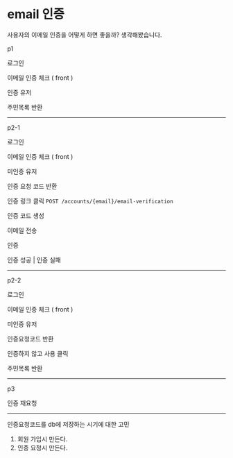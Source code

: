 # email 인증

사용자의 이메일 인증을 어떻게 하면 좋을까? 생각해봤습니다.

p1

로그인

이메일 인증 체크 ( front )

인증 유저

주민목록 반환

---

p2-1

로그인

이메일 인증 체크 ( front )

미인증 유저

인증 요청 코드 반환

인증 링크 클릭 `POST /accounts/{email}/email-verification`

인증 코드 생성

이메일 전송

인증

인증 성공 | 인증 실패

---

p2-2

로그인

이메일 인증 체크 ( front )

미인증 유저

인증요청코드 반환

인증하지 않고 사용 클릭

주민목록 반환

---

p3

인증 재요청

---

인증요청코드를 db에 저장하는 시기에 대한 고민

1. 회원 가입시 만든다.
2. 인증 요청시 만든다.